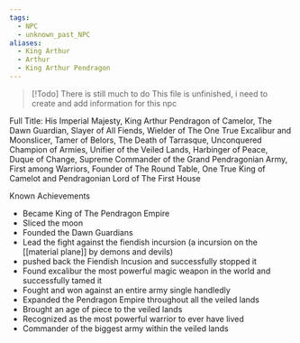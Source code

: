 ```yaml
---
tags:
  - NPC
  - unknown_past_NPC
aliases:
  - King Arthur
  - Arthur
  - King Arthur Pendragon
---
```

> [!Todo] There is still much to do
> This file is unfinished, i need to create and add information for this npc

Full Title:
His Imperial Majesty, King Arthur Pendragon of Camelor, The Dawn Guardian, Slayer of All Fiends, Wielder of The One True Excalibur and Moonslicer, Tamer of Belors, The Death of Tarrasque, Unconquered Champion of Armies, Unifier of the Veiled Lands, Harbinger of Peace, Duque of Change, Supreme Commander of the Grand Pendragonian Army, First among Warriors, Founder of The Round Table, One True King of Camelot and Pendragonian Lord of The First House

Known Achievements
- Became King of The Pendragon Empire 
- Sliced the moon
- Founded the Dawn Guardians 
- Lead the fight against the fiendish incursion (a incursion on the [[material plane]] by demons and devils) 
- pushed back the Fiendish Incusion and successfully stopped it 
- Found excalibur the most powerful magic weapon in the world and successfully tamed it 
- Fought and won against an entire army single handledly 
- Expanded the Pendragon Empire throughout all the veiled lands
- Brought an age of piece to the veiled lands 
- Recognized as the most powerful warrior to ever have lived
- Commander of the biggest army within the veiled lands